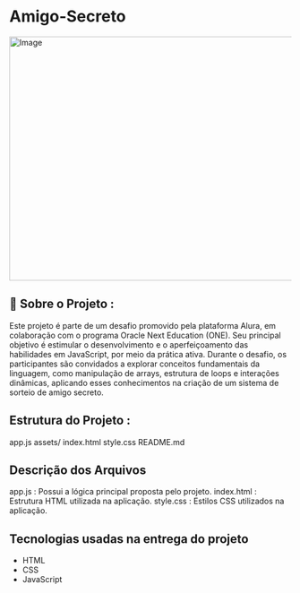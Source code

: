 # Amigo-Secreto

<img width="923" height="436" alt="Image" src="https://github.com/user-attachments/assets/158e81da-817f-46e8-bd4a-40d22754aad7" />

## 🎯 Sobre o Projeto :
Este projeto é parte de um desafio promovido pela plataforma Alura, em colaboração com o programa Oracle Next Education (ONE). Seu principal objetivo é estimular o desenvolvimento e o aperfeiçoamento das habilidades em JavaScript, por meio da prática ativa.
Durante o desafio, os participantes são convidados a explorar conceitos fundamentais da linguagem, como manipulação de arrays, estrutura de loops e interações dinâmicas, aplicando esses conhecimentos na criação de um sistema de sorteio de amigo secreto.

## Estrutura do Projeto :
app.js
assets/
index.html
style.css
README.md

## Descrição dos Arquivos
app.js : Possui a lógica principal proposta pelo projeto.
index.html : Estrutura HTML utilizada na aplicação.
style.css : Estilos CSS utilizados na aplicação.

## Tecnologias usadas na entrega do projeto
- HTML
- CSS
- JavaScript
